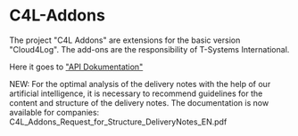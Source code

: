 # C4L-Addons
The project "C4L Addons" are extensions for the basic version "Cloud4Log". The add-ons are the responsibility of T-Systems International.

Here it goes to ["API Dokumentation"](https://dls.addons.cloud4log.dev/api-docs/)

NEW: For the optimal analysis of the delivery notes with the help of our artificial intelligence, it is necessary to recommend guidelines for the content and structure of the delivery notes. The documentation is now available for companies: C4L_Addons_Request_for_Structure_DeliveryNotes_EN.pdf


